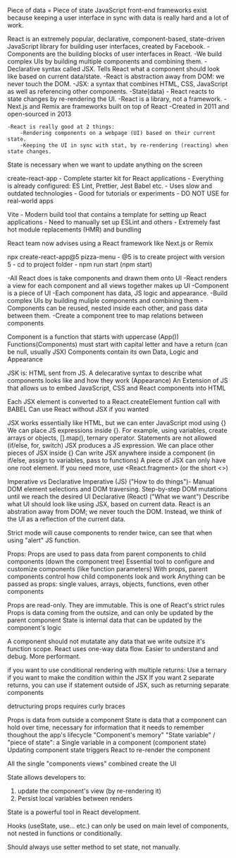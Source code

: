 Piece of data = Piece of state
JavaScript front-end frameworks exist because keeping a user interface in sync with data is really hard and a lot of work.

React is an extremely popular, declarative, component-based, state-driven JavaScript library for building user interfaces, created by Facebook.
-Components are the building blocks of user interfaces in React.
-We build complex UIs by building multiple components and combining them.
-Declarative syntax called JSX. Tells React what a component should look like based on current data/state.
-React is abstraction away from DOM: we never touch the DOM.
-JSX: a syntax that combines HTML, CSS, JavaScript as well as referencing other components.
-State(data) - React reacts to state changes by re-rendering the UI.
-React is a library, not a framework.
-Next.js and Remix are frameworks built on top of React
-Created in 2011 and open-sourced in 2013

    -React is really good at 2 things:
        -Rendering components on a webpage (UI) based on their current state.
        -Keeping the UI in sync with stat, by re-rendering (reacting) when state changes.

State is necessary when we want to update anything on the screen

create-react-app - Complete starter kit for React applications - Everything is already configured: ES Lint, Prettier, Jest Babel etc. - Uses slow and outdated technologies - Good for tutorials or experiments - DO NOT USE for real-world apps

Vite - Modern build tool that contains a template for setting up React applications - Need to manually set up ESLint and others - Extremely fast hot module replacements (HMR) and bundling

React team now advises using a React framework like Next.js or Remix

npx create-react-app@5 pizza-menu - @5 is to create project with version 5 - cd to project folder - npm run start (npm start)

-All React does is take components and drawn them onto UI
-React renders a view for each component and all views together makes up UI
-Component is a piece of UI
-Each component has data, JS logic and appearance.
-Build complex UIs by building muliple components and combining them
-Components can be reused, nested inside each other, and pass data between them.
-Create a component tree to map relations between components

Component is a function that starts with uppercase (App())
Functions(Components) must start with capital letter and have a return (can be null, usually JSX)
Components contain its own Data, Logic and Appearance

JSK is:
HTML sent from JS.
A delecarative syntax to describe what components looks like and how they work (Appearance)
An Extension of JS that allows us to embed JavaScript, CSS and React components into HTML

Each JSX element is converted to a React.createElement funtion call with BABEL
Can use React without JSX if you wanted

JSX works essentially like HTML, but we can enter JavaScript mod using {}
We can place JS expressions inside {}. For example, using variables, create arrays or objects, [].map(), ternary operator. Statements are not allowed (if/else, for, switch)
JSX produces a JS expression.
We can place other pieces of JSX inside {}
Can write JSX anywhere inside a component (in if/else, assign to variables, pass to functions)
A piece of JSX can only have one root element. If you need more, use <React.fragment> (or the short <>)

Imperative vs Declarative
Imperative (JS) ("How to do things")- Manual DOM element selections and DOM traversing. Step-by-step DOM mutations until we reach the desired UI
Declarative (React) ("What we want") Describe what UI should look like using JSX, based on current data. React is an abstration away from DOM; we never touch the DOM. Instead, we think of the UI as a reflection of the current data.

Strict mode will cause components to render twice, can see that when using "alert" JS function.

Props:
Props are used to pass data from parent components to child components (down the component tree)
Essential tool to configure and customize components (like function parameters)
With props, parent components control how child components look and work
Anything can be passed as props: single values, arrays, objects, functions, even other components

Props are read-only. They are immutable. This is one of React's strict rules
Props is data coming from the outsize, and can only be updated by the parent component
State is internal data that can be updated by the component's logic

A component should not mutatate any data that we write outsize it's function scope.
React uses one-way data flow. Easier to understand and debug. More performant.

if you want to use conditional rendering with multiple returns:
Use a ternary if you want to make the condition within the JSX
If you want 2 separate returns, you can use if statement outside of JSX, such as returning separate components

detructuring props requires curly braces

Props is data from outside a component
State is data that a component can hold over time, necessary for information that it needs to remember thoughout the app's lifecycle
"Component's memory"
"State variable" / "piece of state": a Single variable in a component (component state)
Updating component state triggers React to re-render the component

All the single "components views" combined create the UI

State allows developers to:

1. update the component's view (by re-rendering it)
2. Persist local variables between renders

State is a powerful tool in React development.

Hooks (useState, use... etc.) can only be used on main level of components, not nested in functions or conditionally.

Should always use setter method to set state, not manually.
